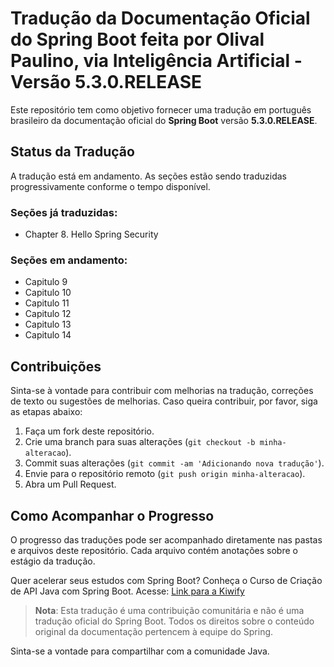 # Tradução da Documentação Oficial do Spring Boot feita por Olival Paulino, via Inteligência Artificial - Versão 5.3.0.RELEASE

Este repositório tem como objetivo fornecer uma tradução em português brasileiro da documentação oficial do **Spring Boot** versão **5.3.0.RELEASE**.

## Status da Tradução

A tradução está em andamento. As seções estão sendo traduzidas progressivamente conforme o tempo disponível.

### Seções já traduzidas:
- Chapter 8. Hello Spring Security

### Seções em andamento:
- Capitulo 9
- Capitulo 10
- Capitulo 11
- Capitulo 12
- Capitulo 13
- Capitulo 14

## Contribuições

Sinta-se à vontade para contribuir com melhorias na tradução, correções de texto ou sugestões de melhorias. Caso queira contribuir, por favor, siga as etapas abaixo:

1. Faça um fork deste repositório.
2. Crie uma branch para suas alterações (`git checkout -b minha-alteracao`).
3. Commit suas alterações (`git commit -am 'Adicionando nova tradução'`).
4. Envie para o repositório remoto (`git push origin minha-alteracao`).
5. Abra um Pull Request.

## Como Acompanhar o Progresso

O progresso das traduções pode ser acompanhado diretamente nas pastas e arquivos deste repositório. Cada arquivo contém anotações sobre o estágio da tradução.

Quer acelerar seus estudos com Spring Boot? Conheça o Curso de Criação de API Java com Spring Boot. Acesse: [Link para a Kiwify](https://pay.kiwify.com.br/meoh7va)

> **Nota**: Esta tradução é uma contribuição comunitária e não é uma tradução oficial do Spring Boot. Todos os direitos sobre o conteúdo original da documentação pertencem à equipe do Spring.

Sinta-se a vontade para compartilhar com a comunidade Java.
